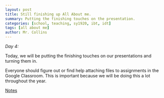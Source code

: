 ```yaml
---
layout: post
title: Still finishing up All About me.
summary: Putting the finishing touches on the presentation.
categories: [school, teaching, sy1920, ibt, idt]
tags: [all about me]
author: Mr. Collins
---
```


*Day 4:*

Today, we will be putting the finishing touches on our presentations and turning them in.

Everyone should figure out or find help attaching files to assignments in the Google Classroom.  This is important because we will be doing this a lot throughout the year.

[Notes](/assets/docs/sy1920/notes/08aug19.pdf)
